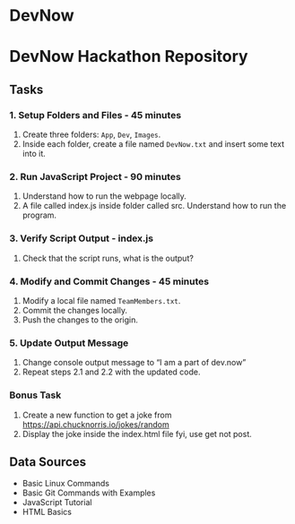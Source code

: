 # DevNow
# DevNow Hackathon Repository

## Tasks

### 1. Setup Folders and Files - 45 minutes
1. Create three folders: `App`, `Dev`, `Images`.
2. Inside each folder, create a file named `DevNow.txt` and insert some text into it.

### 2. Run JavaScript Project - 90 minutes
1. Understand how to run the webpage locally.
2. A file called index.js inside folder called src. Understand how to run the program.

### 3. Verify Script Output - index.js
1. Check that the script runs, what is the output?

### 4. Modify and Commit Changes - 45 minutes
1. Modify a local file named `TeamMembers.txt`.
2. Commit the changes locally.
3. Push the changes to the origin.

### 5. Update Output Message
1. Change console output message to “I am a part of dev.now”
2. Repeat steps 2.1 and 2.2 with the updated code.

### Bonus Task
1. Create a new function to get a joke from https://api.chucknorris.io/jokes/random
2. Display the joke inside the index.html file
                                                              fyi, use get not post.

## Data Sources

- Basic Linux Commands
- Basic Git Commands with Examples
- JavaScript Tutorial
- HTML Basics

